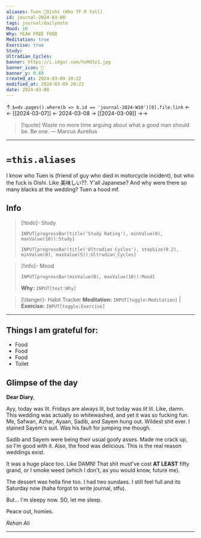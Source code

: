 ```yaml
---
aliases: Tuen 💞Oishi (Who TF R Yall)
id: journal-2024-03-08
tags: journal/dailynote
Mood: 10
Why: YEAH FREE FOOD
Meditation: true
Exercise: true
Study: 
Ultradian_Cycles: 
banner: https://i.imgur.com/hxMd3z1.jpg
banner_icon: 📅
banner_y: 0.68
created_at: 2024-03-09 20:22
modified_at: 2024-03-09 20:22
date: 2024-03-08
---
```


↑ `$=dv.pages().where(b => b.id == 'journal-2024-W10')[0].file.link`
<-<-  [[2024-03-07]]  <-  2024-03-08  ->  [[2024-03-09]]   ->->

> [!quote] Waste no more time arguing about what a good man should be. Be one.
> — Marcus Aurelius

---
# `=this.aliases`
I know who Tuen is (friend of guy who died in motorcycle incident), but who the fuck is Oishi. Like 美味しい??. Y'all Japanese? And why were there so many blacks at the wedding? Tuen a hood mf.
## Info

> [!todo]- Study
> ```meta-bind
>INPUT[progressBar(title('Study Rating'), minValue(0), maxValue(10)):Study]
>```
> ```meta-bind
>INPUT[progressBar(title('Ultradian Cycles'), stepSize(0.2), minValue(0), maxValue(5)):Ultradian_Cycles]
>```

> [!info]- Mood
> ```meta-bind
> INPUT[progressBar(minValue(0), maxValue(10)):Mood]
> ```
> **Why:** `INPUT[text:Why]`

> [!danger]- Habit Tracker
> **Meditation:** `INPUT[toggle:Meditation]` | **Exercise:** `INPUT[toggle:Exercise]` 

---
## Things I am grateful for:
- Food
- Food
- Food
- Toilet


## Glimpse of the day

**Dear Diary**,

Ayy, today was lit. Fridays are always lit, but today was *lit* lit. Like, damn. This wedding was actually so whitewashed, and yet it was so fucking fun. Me, Safwan, Azhar, Ayaan, Sadib, and Sayem hung out. Wildest shit ever. I stained Sayem's suit. Was his fault for jumping me though.

Sadib and Sayem were being their usual goofy asses. Made me crack up, so I'm good with it. Also, the food was delicious. This is the real reason weddings exist.

It was a huge place too. Like DAMN! That shit must've cost **AT LEAST** fifty grand, or I smoke weed (which I don't, as you would know, future me).

The dessert was hella fine too. I had two sundaes. I still feel full and its Saturday now (haha forgot to write journal, stfu).

But... I'm sleepy now. SO, let me sleep.

Peace out, homies.

*Rehan Ali*

---

